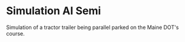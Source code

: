 Simulation AI Semi
==================

Simulation of a tractor trailer being parallel parked on the Maine
DOT's course.